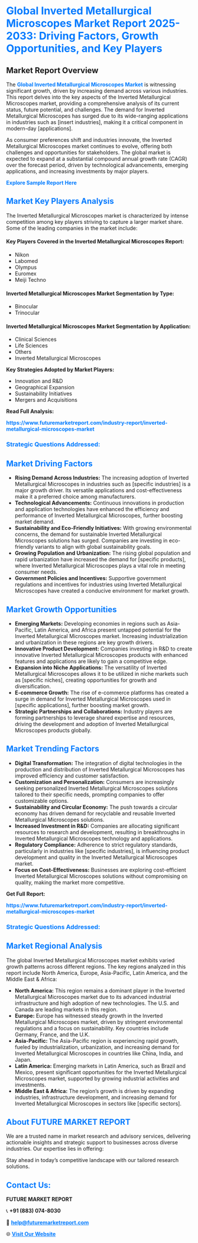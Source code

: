 <h1 style="color: #007BFF;">Global Inverted Metallurgical Microscopes Market Report 2025-2033: Driving Factors, Growth Opportunities, and Key Players</h1>

<section id="overview">
<h2>Market Report Overview</h2>
<p>The <a href="https://www.futuremarketreport.com/industry-report/inverted-metallurgical-microscopes-market" style="color: #007BFF; text-decoration: none;"><strong>Global Inverted Metallurgical Microscopes Market</strong></a> is witnessing significant growth, driven by increasing demand across various industries. This report delves into the key aspects of the Inverted Metallurgical Microscopes market, providing a comprehensive analysis of its current status, future potential, and challenges. The demand for Inverted Metallurgical Microscopes has surged due to its wide-ranging applications in industries such as [insert industries], making it a critical component in modern-day [applications].</p>
<p>As consumer preferences shift and industries innovate, the Inverted Metallurgical Microscopes market continues to evolve, offering both challenges and opportunities for stakeholders. The global market is expected to expand at a substantial compound annual growth rate (CAGR) over the forecast period, driven by technological advancements, emerging applications, and increasing investments by major players.</p>
</section>

<section id="overview">
<p><a href="https://www.futuremarketreport.com/request-sample/reportId=128502" style="color: #007BFF; text-decoration: none;"><strong>Explore Sample Report Here</strong></a></p>
</section>

<section id="key-players">
<h2 style="color: #007BFF;">Market Key Players Analysis</h2>
<p>The Inverted Metallurgical Microscopes market is characterized by intense competition among key players striving to capture a larger market share. Some of the leading companies in the market include:</p>
<h4>Key Players Covered in the Inverted Metallurgical Microscopes Report:</h4>
<ul><li>Nikon</li><li>Labomed</li><li>Olympus</li><li>Euromex</li><li>Meiji Techno</li></ul>
<h4>Inverted Metallurgical Microscopes Market Segmentation by Type:</h4>
<ul><li>Binocular</li><li>Trinocular</li></ul>

<h4>Inverted Metallurgical Microscopes Market Segmentation by Application:</h4>
<ul><li>Clinical Sciences</li><li>Life Sciences</li><li>Others</li><li>Inverted Metallurgical Microscopes</li></ul>
<p><strong>Key Strategies Adopted by Market Players:</strong></p>
<ul>
<li>Innovation and R&D</li>
<li>Geographical Expansion</li>
<li>Sustainability Initiatives</li>
<li>Mergers and Acquisitions</li>
</ul>
</section>

<section>
<p><strong>Read Full Analysis: </strong></p><a href="https://www.futuremarketreport.com/industry-report/inverted-metallurgical-microscopes-market" style="color: #007BFF; text-decoration: none;"><strong>https://www.futuremarketreport.com/industry-report/inverted-metallurgical-microscopes-market</strong></a>
<h3 style="color: #007BFF;">Strategic Questions Addressed:</h3>
</section>

<section id="driving-factors">
<h2 style="color: #007BFF;">Market Driving Factors</h2>
<ul>
<li><strong>Rising Demand Across Industries:</strong> The increasing adoption of Inverted Metallurgical Microscopes in industries such as [specific industries] is a major growth driver. Its versatile applications and cost-effectiveness make it a preferred choice among manufacturers.</li>
<li><strong>Technological Advancements:</strong> Continuous innovations in production and application technologies have enhanced the efficiency and performance of Inverted Metallurgical Microscopes, further boosting market demand.</li>
<li><strong>Sustainability and Eco-Friendly Initiatives:</strong> With growing environmental concerns, the demand for sustainable Inverted Metallurgical Microscopes solutions has surged. Companies are investing in eco-friendly variants to align with global sustainability goals.</li>
<li><strong>Growing Population and Urbanization:</strong> The rising global population and rapid urbanization have increased the demand for [specific products], where Inverted Metallurgical Microscopes plays a vital role in meeting consumer needs.</li>
<li><strong>Government Policies and Incentives:</strong> Supportive government regulations and incentives for industries using Inverted Metallurgical Microscopes have created a conducive environment for market growth.</li>
</ul>
</section>

<section id="growth-opportunities">
<h2 style="color: #007BFF;">Market Growth Opportunities</h2>
<ul>
<li><strong>Emerging Markets:</strong> Developing economies in regions such as Asia-Pacific, Latin America, and Africa present untapped potential for the Inverted Metallurgical Microscopes market. Increasing industrialization and urbanization in these regions are key growth drivers.</li>
<li><strong>Innovative Product Development:</strong> Companies investing in R&D to create innovative Inverted Metallurgical Microscopes products with enhanced features and applications are likely to gain a competitive edge.</li>
<li><strong>Expansion into Niche Applications:</strong> The versatility of Inverted Metallurgical Microscopes allows it to be utilized in niche markets such as [specific niches], creating opportunities for growth and diversification.</li>
<li><strong>E-commerce Growth:</strong> The rise of e-commerce platforms has created a surge in demand for Inverted Metallurgical Microscopes used in [specific applications], further boosting market growth.</li>
<li><strong>Strategic Partnerships and Collaborations:</strong> Industry players are forming partnerships to leverage shared expertise and resources, driving the development and adoption of Inverted Metallurgical Microscopes products globally.</li>
</ul>
</section>

<section id="trending-factors">
<h2 style="color: #007BFF;">Market Trending Factors</h2>
<ul>
<li><strong>Digital Transformation:</strong> The integration of digital technologies in the production and distribution of Inverted Metallurgical Microscopes has improved efficiency and customer satisfaction.</li>
<li><strong>Customization and Personalization:</strong> Consumers are increasingly seeking personalized Inverted Metallurgical Microscopes solutions tailored to their specific needs, prompting companies to offer customizable options.</li>
<li><strong>Sustainability and Circular Economy:</strong> The push towards a circular economy has driven demand for recyclable and reusable Inverted Metallurgical Microscopes solutions.</li>
<li><strong>Increased Investment in R&D:</strong> Companies are allocating significant resources to research and development, resulting in breakthroughs in Inverted Metallurgical Microscopes technology and applications.</li>
<li><strong>Regulatory Compliance:</strong> Adherence to strict regulatory standards, particularly in industries like [specific industries], is influencing product development and quality in the Inverted Metallurgical Microscopes market.</li>
<li><strong>Focus on Cost-Effectiveness:</strong> Businesses are exploring cost-efficient Inverted Metallurgical Microscopes solutions without compromising on quality, making the market more competitive.</li>
</ul>
</section>

<section>
<p><strong>Get Full Report: </strong></p><a href="https://www.futuremarketreport.com/industry-report/inverted-metallurgical-microscopes-market" style="color: #007BFF; text-decoration: none;"><strong>https://www.futuremarketreport.com/industry-report/inverted-metallurgical-microscopes-market</strong></a>
<h3 style="color: #007BFF;">Strategic Questions Addressed:</h3>
</section>


<section id="regional-analysis">
<h2 style="color: #007BFF;">Market Regional Analysis</h2>
<p>The global Inverted Metallurgical Microscopes market exhibits varied growth patterns across different regions. The key regions analyzed in this report include North America, Europe, Asia-Pacific, Latin America, and the Middle East & Africa:</p>
<ul>
<li><strong>North America:</strong> This region remains a dominant player in the Inverted Metallurgical Microscopes market due to its advanced industrial infrastructure and high adoption of new technologies. The U.S. and Canada are leading markets in this region.</li>
<li><strong>Europe:</strong> Europe has witnessed steady growth in the Inverted Metallurgical Microscopes market, driven by stringent environmental regulations and a focus on sustainability. Key countries include Germany, France, and the U.K.</li>
<li><strong>Asia-Pacific:</strong> The Asia-Pacific region is experiencing rapid growth, fueled by industrialization, urbanization, and increasing demand for Inverted Metallurgical Microscopes in countries like China, India, and Japan.</li>
<li><strong>Latin America:</strong> Emerging markets in Latin America, such as Brazil and Mexico, present significant opportunities for the Inverted Metallurgical Microscopes market, supported by growing industrial activities and investments.</li>
<li><strong>Middle East & Africa:</strong> The region’s growth is driven by expanding industries, infrastructure development, and increasing demand for Inverted Metallurgical Microscopes in sectors like [specific sectors].</li>
</ul>
</section>

<footer>
<h2 style="color: #007BFF;">About FUTURE MARKET REPORT</h2>
<p>We are a trusted name in market research and advisory services, delivering actionable insights and strategic support to businesses across diverse industries. Our expertise lies in offering:</p>

<p>Stay ahead in today’s competitive landscape with our tailored research solutions.</p>

<h2 style="color: #007BFF;">Contact Us:</h2>
<p><strong>FUTURE MARKET REPORT</strong></p>
<p>📞 <strong>+91 (883) 074-8030</strong></p>
<p>📧 <strong><a href="mailto:help@futuremarketreport.com" style="color: #007BFF;">help@futuremarketreport.com</a></strong></p>
<p>🌐 <strong><a href="https://www.futuremarketreport.com/" style="color: #007BFF;">Visit Our Website</a></strong></p>
</footer>